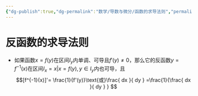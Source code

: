 ```yaml
---
{"dg-publish":true,"dg-permalink":"数学/导数与微分/函数的求导法则","permalink":"/数学/导数与微分/函数的求导法则/","dgHomeLink":true,"dgPassFrontmatter":false}
---
```



 # 反函数的求导法则
- 如果函数$x=f(y)$在区间$I_{y}$内单调、可导且$f'(y)\neq 0$，那么它的反函数$y=f^{-1}(x)$在区间$I_{x} = {x|x=f(y),y\in I_{y} }$内也可导，且$$[f^{-1}(x)]'= \frac{1}{f'(y)}\text{或}\frac{ dx }{ dy } =\frac{1}{\frac{ dx }{ dy } } $$
 